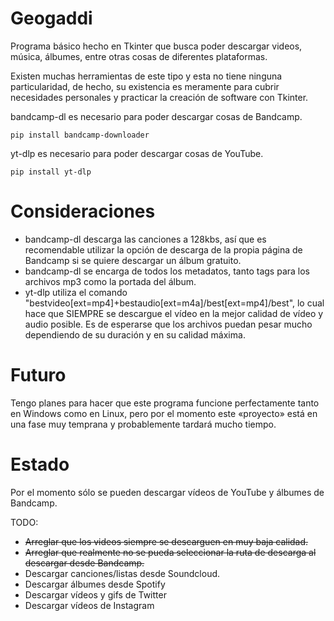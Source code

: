 # Geogaddi

Programa básico hecho en Tkinter que busca poder descargar videos, música, álbumes, entre otras cosas de diferentes plataformas.

Existen muchas herramientas de este tipo y esta no tiene ninguna particularidad, de hecho, su existencia es meramente para cubrir necesidades personales y practicar la creación de software con Tkinter.

bandcamp-dl es necesario para poder descargar cosas de Bandcamp. 

```pip install bandcamp-downloader```

yt-dlp es necesario para poder descargar cosas de YouTube.

```pip install yt-dlp```

# Consideraciones

- bandcamp-dl descarga las canciones a 128kbs, así que es recomendable utilizar la opción de descarga de la propia página de Bandcamp si se quiere descargar un álbum gratuito.
- bandcamp-dl se encarga de todos los metadatos, tanto tags para los archivos mp3 como la portada del álbum.
- yt-dlp utiliza el comando "bestvideo[ext=mp4]+bestaudio[ext=m4a]/best[ext=mp4]/best", lo cual hace que SIEMPRE se descargue el vídeo en la mejor calidad de vídeo y audio posible. Es de esperarse que los archivos puedan pesar mucho dependiendo de su duración y en su calidad máxima.

# Futuro

Tengo planes para hacer que este programa funcione perfectamente tanto en Windows como en Linux, pero por el momento este «proyecto» está en una fase muy temprana y probablemente tardará mucho tiempo.

# Estado

Por el momento sólo se pueden descargar vídeos de YouTube y álbumes de Bandcamp. 

TODO:

- ~~Arreglar que los videos siempre se descarguen en muy baja calidad.~~
- ~~Arreglar que realmente no se pueda seleccionar la ruta de descarga al descargar desde Bandcamp.~~
- Descargar canciones/listas desde Soundcloud.
- Descargar álbumes desde Spotify
- Descargar vídeos y gifs de Twitter
- Descargar vídeos de Instagram
 
